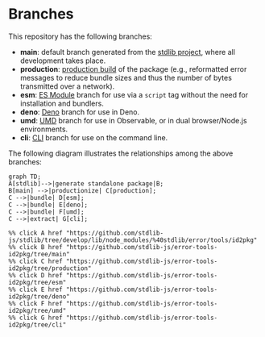 <!--

@license Apache-2.0

Copyright (c) 2023 The Stdlib Authors.

Licensed under the Apache License, Version 2.0 (the "License");
you may not use this file except in compliance with the License.
You may obtain a copy of the License at

    http://www.apache.org/licenses/LICENSE-2.0

Unless required by applicable law or agreed to in writing, software
distributed under the License is distributed on an "AS IS" BASIS,
WITHOUT WARRANTIES OR CONDITIONS OF ANY KIND, either express or implied.
See the License for the specific language governing permissions and
limitations under the License.

-->

# Branches

This repository has the following branches:

-   **main**: default branch generated from the [stdlib project][stdlib-url], where all development takes place.
-   **production**: [production build][production-url] of the package (e.g., reformatted error messages to reduce bundle sizes and thus the number of bytes transmitted over a network).
-   **esm**: [ES Module][esm-url] branch for use via a `script` tag without the need for installation and bundlers.
-   **deno**: [Deno][deno-url] branch for use in Deno.
-   **umd**: [UMD][umd-url] branch for use in Observable, or in dual browser/Node.js environments.
-   **cli**: [CLI][cli-url] branch for use on the command line.

The following diagram illustrates the relationships among the above branches:

```mermaid
graph TD;
A[stdlib]-->|generate standalone package|B;
B[main] -->|productionize| C[production];
C -->|bundle| D[esm];
C -->|bundle| E[deno];
C -->|bundle| F[umd];
C -->|extract| G[cli];

%% click A href "https://github.com/stdlib-js/stdlib/tree/develop/lib/node_modules/%40stdlib/error/tools/id2pkg"
%% click B href "https://github.com/stdlib-js/error-tools-id2pkg/tree/main"
%% click C href "https://github.com/stdlib-js/error-tools-id2pkg/tree/production"
%% click D href "https://github.com/stdlib-js/error-tools-id2pkg/tree/esm"
%% click E href "https://github.com/stdlib-js/error-tools-id2pkg/tree/deno"
%% click F href "https://github.com/stdlib-js/error-tools-id2pkg/tree/umd"
%% click G href "https://github.com/stdlib-js/error-tools-id2pkg/tree/cli"
```

[stdlib-url]: https://github.com/stdlib-js/stdlib/tree/develop/lib/node_modules/%40stdlib/error/tools/id2pkg
[production-url]: https://github.com/stdlib-js/error-tools-id2pkg/tree/production
[deno-url]: https://github.com/stdlib-js/error-tools-id2pkg/tree/deno
[umd-url]: https://github.com/stdlib-js/error-tools-id2pkg/tree/umd
[esm-url]: https://github.com/stdlib-js/error-tools-id2pkg/tree/esm
[cli-url]: https://github.com/stdlib-js/error-tools-id2pkg/tree/cli
